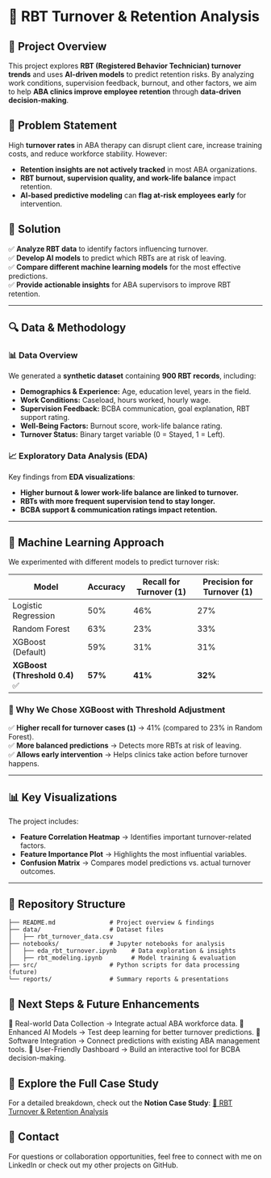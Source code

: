 # 🧠 RBT Turnover & Retention Analysis

## **📌 Project Overview**
This project explores **RBT (Registered Behavior Technician) turnover trends** and uses **AI-driven models** to predict retention risks. By analyzing work conditions, supervision feedback, burnout, and other factors, we aim to help **ABA clinics improve employee retention** through **data-driven decision-making**.

## **🎯 Problem Statement**
High **turnover rates** in ABA therapy can disrupt client care, increase training costs, and reduce workforce stability. However:
- **Retention insights are not actively tracked** in most ABA organizations.
- **RBT burnout, supervision quality, and work-life balance** impact retention.
- **AI-based predictive modeling** can **flag at-risk employees early** for intervention.

## **🚀 Solution**
✅ **Analyze RBT data** to identify factors influencing turnover.  
✅ **Develop AI models** to predict which RBTs are at risk of leaving.  
✅ **Compare different machine learning models** for the most effective predictions.  
✅ **Provide actionable insights** for ABA supervisors to improve RBT retention.  

---

## **🔍 Data & Methodology**
### **📊 Data Overview**
We generated a **synthetic dataset** containing **900 RBT records**, including:
- **Demographics & Experience:** Age, education level, years in the field.
- **Work Conditions:** Caseload, hours worked, hourly wage.
- **Supervision Feedback:** BCBA communication, goal explanation, RBT support rating.
- **Well-Being Factors:** Burnout score, work-life balance rating.
- **Turnover Status:** Binary target variable (0 = Stayed, 1 = Left).

### **📈 Exploratory Data Analysis (EDA)**
Key findings from **EDA visualizations**:
- **Higher burnout & lower work-life balance are linked to turnover.**
- **RBTs with more frequent supervision tend to stay longer.**
- **BCBA support & communication ratings impact retention.**

---

## **🤖 Machine Learning Approach**
We experimented with different models to predict turnover risk:

| Model | Accuracy | Recall for Turnover (1) | Precision for Turnover (1) |
|--------|---------|-----------------|-----------------|
| Logistic Regression | 50% | 46% | 27% |
| Random Forest | 63% | 23% | 33% |
| XGBoost (Default) | 59% | 31% | 31% |
| **XGBoost (Threshold 0.4)** ✅ | **57%** | **41%** | **32%** |

### **🚀 Why We Chose XGBoost with Threshold Adjustment**
✅ **Higher recall for turnover cases (`1`)** → 41% (compared to 23% in Random Forest).  
✅ **More balanced predictions** → Detects more RBTs at risk of leaving.  
✅ **Allows early intervention** → Helps clinics take action before turnover happens.  

---

## **📊 Key Visualizations**
The project includes:
- **Feature Correlation Heatmap** → Identifies important turnover-related factors.
- **Feature Importance Plot** → Highlights the most influential variables.
- **Confusion Matrix** → Compares model predictions vs. actual turnover outcomes.

---

## **📂 Repository Structure**
```plaintext
├── README.md               # Project overview & findings
├── data/                   # Dataset files
│   ├── rbt_turnover_data.csv
├── notebooks/              # Jupyter notebooks for analysis
│   ├── eda_rbt_turnover.ipynb    # Data exploration & insights
│   ├── rbt_modeling.ipynb        # Model training & evaluation
├── src/                    # Python scripts for data processing (future)
└── reports/                # Summary reports & presentations
```

## **📍 Next Steps & Future Enhancements** 
🔹 Real-world Data Collection → Integrate actual ABA workforce data.
🔹 Enhanced AI Models → Test deep learning for better turnover predictions.
🔹 Software Integration → Connect predictions with existing ABA management tools.
🔹 User-Friendly Dashboard → Build an interactive tool for BCBA decision-making.

## **📌 Explore the Full Case Study**  
For a detailed breakdown, check out the **Notion Case Study**: [🔗 RBT Turnover & Retention Analysis](https://www.notion.so/RBT-Turnover-Retention-Analysis-Product-Manager-Case-Study-1a08eaa852e4804cb526f250b11e8ac5?pvs=4)

## **📧 Contact**
For questions or collaboration opportunities, feel free to connect with me on LinkedIn or check out my other projects on GitHub.
